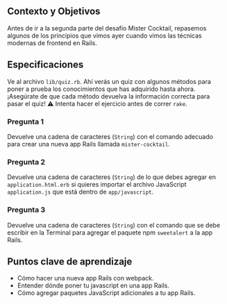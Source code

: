 ## Contexto y Objetivos

Antes de ir a la segunda parte del desafío Mister Cocktail, repasemos algunos de los principios que vimos ayer cuando vimos las técnicas modernas de frontend en Rails.

## Especificaciones

Ve al archivo `lib/quiz.rb`. Ahí verás un quiz con algunos métodos para poner a prueba los conocimientos que has adquirido hasta ahora.¡Asegúrate de que cada método devuelva la información correcta para pasar el quiz!
⚠️ Intenta hacer el ejercicio antes de correr `rake`.

### Pregunta 1

Devuelve una cadena de caracteres (`String`) con el comando adecuado para crear una nueva app Rails llamada `mister-cocktail`.

### Pregunta 2

Devuelve una cadena de caracteres (`String`) de lo que debes agregar en `application.html.erb` si quieres importar el archivo JavaScript `application.js` que está dentro de `app/javascript`.

### Pregunta 3

Devuelve una cadena de caracteres (`String`) con el comando que se debe escribir en la Terminal para agregar el paquete npm `sweetalert` a la app Rails.

## Puntos clave de aprendizaje

- Cómo hacer una nueva app Rails con webpack.
- Entender dónde poner tu javascript en una app Rails.
- Cómo agregar paquetes JavaScript adicionales a tu app Rails.
